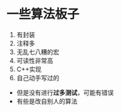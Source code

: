 # 一些算法板子

1. 有封装
2. 注释多
3. 无乱七八糟的宏
4. 可读性非常高
5. C++实现
6. 自己动手写过的

- 但是没有进行**过多测试**，可能有错误
- 有些是改自别人的算法
